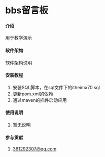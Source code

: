 # bbs留言板

#### 介绍
用于教学演示

#### 软件架构
软件架构说明


#### 安装教程

1. 安装SQL脚本，在sql文件下的itheima70.sql
2. 更新pom.xml的依赖
3. 通过maven的插件启动应用

#### 使用说明

1. 暂无说明

#### 参与贡献

1. 361292307@qq.com
